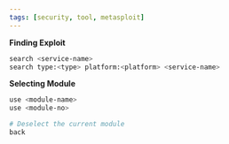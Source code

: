 ```yaml
---
tags: [security, tool, metasploit]
---
```


**Finding Exploit**

```bash
search <service-name>
search type:<type> platform:<platform> <service-name>
```

**Selecting Module**

```bash
use <module-name>
use <module-no>

# Deselect the current module
back
```
